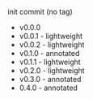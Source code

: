 init commit (no tag)

- v0.0.0
- v0.0.1 - lightweight
- v0.0.2 - lightweight
- v0.1.0 - annotated
- v0.1.1 - lightweight
- v0.2.0 - lightweight
- v0.3.0 - annotated
- 0.4.0 - annotated
